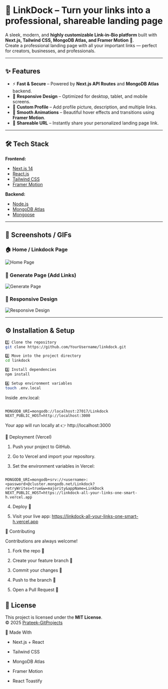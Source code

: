 # 🔗 LinkDock – Turn your links into a professional, shareable landing page

A sleek, modern, and **highly customizable Link-in-Bio platform** built with **Next.js, Tailwind CSS, MongoDB Atlas, and Framer Motion** 🚀.  
Create a professional landing page with all your important links — perfect for creators, businesses, and professionals.

---

## ✨ Features
  
- ⚡ **Fast & Secure** – Powered by **Next.js API Routes** and **MongoDB Atlas** backend.  
- 📱 **Responsive Design** – Optimized for desktop, tablet, and mobile screens.  
- 🎨 **Custom Profile** – Add profile picture, description, and multiple links.  
- 🎉 **Smooth Animations** – Beautiful hover effects and transitions using **Framer Motion**.  
- 🚀 **Shareable URL** – Instantly share your personalized landing page link.

---

## 🛠️ Tech Stack

**Frontend:**  
- [Next.js 14](https://nextjs.org/)  
- [React.js](https://react.dev/)  
- [Tailwind CSS](https://tailwindcss.com/)  
- [Framer Motion](https://www.framer.com/motion/)  

**Backend:**  
- [Node.js](https://nodejs.org/)  
- [MongoDB Atlas](https://www.mongodb.com/cloud/atlas)  
- [Mongoose](https://mongoosejs.com/)  

---

## 📸 Screenshots / GIFs

### 🏠 Home / Linkdock Page
![Home Page](https://user-images.githubusercontent.com/48705673/233456789-123abc45.png)  

### 🚀 Generate Page (Add Links)
![Generate Page](https://user-images.githubusercontent.com/48705673/233456791-123456ab.png)  

### 📱 Responsive Design
![Responsive Design](https://user-images.githubusercontent.com/48705673/233456792-abcdef12.png)  


---

## ⚙️ Installation & Setup

```bash
1️⃣ Clone the repository
git clone https://github.com/YourUsername/linkdock.git

2️⃣ Move into the project directory
cd linkdock

3️⃣ Install dependencies
npm install

4️⃣ Setup environment variables
touch .env.local

```

Inside .env.local:

```

MONGODB_URI=mongodb://localhost:27017/Linkdock
NEXT_PUBLIC_HOST=http://localhost:3000

```

Your app will run locally at 👉 http://localhost:3000

🚀 Deployment (Vercel)

1. Push your project to GitHub.

2. Go to Vercel and import your repository.

3. Set the environment variables in Vercel:

```

MONGODB_URI=mongodb+srv://<username>:<password>@cluster.mongodb.net/Linkdock?retryWrites=true&w=majority&appName=LinkDock
NEXT_PUBLIC_HOST=https://linkdock-all-your-links-one-smart-h.vercel.app

```

4. Deploy 🎉

5. Visit your live app: https://linkdock-all-your-links-one-smart-h.vercel.app

🤝 Contributing

Contributions are always welcome!

1. Fork the repo 🍴

2. Create your feature branch 🌱

3. Commit your changes 📝

4. Push to the branch 🚀

5. Open a Pull Request 🎉

## 📜 License

This project is licensed under the **MIT License**.  
© 2025 [Prateek-GitProjects](https://github.com/Prateek-GitProjects)

💖 Made With

+ Next.js + React

+ Tailwind CSS

+ MongoDB Atlas

+ Framer Motion

+ React Toastify
